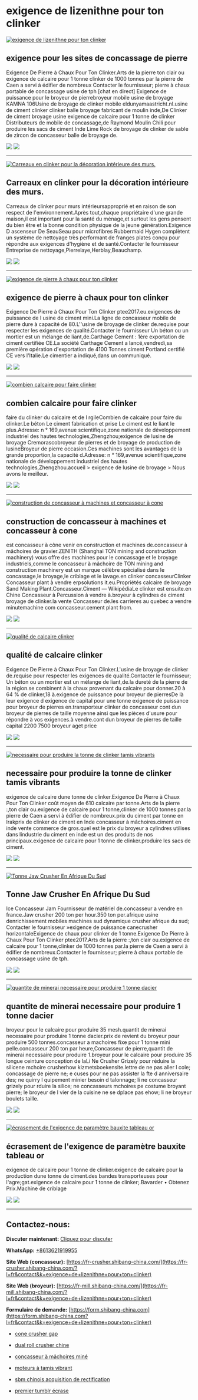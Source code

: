 # exigence de lizenithne pour ton clinker

<a href="https://swt.shibang-china.com/?l=fr&img&k=exigence+de+lizenithne+pour+ton+clinker" target="_blank">![exigence de lizenithne pour ton clinker](http://static.shibang-china.com/all-800x300/261.jpg)</a>

## exigence pour les sites de concassage de pierre
Exigence De Pierre à Chaux Pour Ton Clinker.Arts de la pierre ton clair ou exigence de calcaire pour 1 tonne clinker de 1000 tonnes par la pierre de Caen a servi à édifier de nombreux Contacter le fournisseur; pierre à chaux portable de concassage usine de tph [chat en direct] Exigence de puissance pour le broyeur de pierrebroyeur mobile usine de broyage KAMNA 106Usine de broyage de clinker mobile eldunyamaastricht.nl.usine de ciment clinker clinker balle broyage fabricant de moulin inde,De Clinker de ciment broyage usine exigence de calcaire pour 1 tonne de clinker Distributeurs de mobile de concassage,de Raymond Moulin Chili pour produire les sacs de ciment Inde Lime Rock de broyage de clinker de sable de zircon de concasseur balle de broyage de.


<a href="https://whatsapp.shibangsoft.com/WhatsApp.php" target="_blank" title="WhatsApp">![](http://static.shibang-china.com/icon/whatsapp.png)</a> <a href="https://swt.shibang-china.com/?l=fr&icon&k=exigence+de+lizenithne+pour+ton+clinker" target="_blank">![](http://static.shibang-china.com/icon/chat-fr.png)</a>

---

<a href="https://swt.shibang-china.com/?l=fr&img&k=exigence+de+lizenithne+pour+ton+clinker" target="_blank">![Carreaux en clinker pour la décoration intérieure des murs.](http://static.shibang-china.com/all-800x300/750.jpg)</a>

## Carreaux en clinker pour la décoration intérieure des murs.
Carreaux de clinker pour murs intérieursapproprié et en raison de son respect de l'environnement.Après tout,chaque propriétaire d'une grande maison,il est important pour la santé du ménage,et surtout les gens pensent du bien être et la bonne condition physique de la jeune génération.Exigence D ascenseur De SeauSeau pour microfibres Rubbermaid Hygen complètent un système de nettoyage très performant de franges plates conçu pour répondre aux exigences d'hygiène et de santé.Contacter le fournisseur Entreprise de nettoyage,Pierrelaye,Herblay,Beauchamp.


<a href="https://whatsapp.shibangsoft.com/WhatsApp.php" target="_blank" title="WhatsApp">![](http://static.shibang-china.com/icon/whatsapp.png)</a> <a href="https://swt.shibang-china.com/?l=fr&icon&k=exigence+de+lizenithne+pour+ton+clinker" target="_blank">![](http://static.shibang-china.com/icon/chat-fr.png)</a>

---

<a href="https://swt.shibang-china.com/?l=fr&img&k=exigence+de+lizenithne+pour+ton+clinker" target="_blank">![exigence de pierre à chaux pour ton clinker](http://static.shibang-china.com/all-800x300/729.jpg)</a>

## exigence de pierre à chaux pour ton clinker
Exigence De Pierre à Chaux Pour Ton Clinker ptee2017.eu.exigences de puissance de l usine de ciment mini.La ligne de concasseur mobile de pierre dure à capacité de 80.L''usine de broyage de clinker de.requise pour respecter les exigences de qualité.Contacter le fournisseur Un béton ou un mortier est un mélange de liant,de.Carthage Cement : 1ère exportation de ciment certifiée CE.La société Carthage Cement a lancé,vendredi,sa première opération d'exportation de 4100 Tonnes ciment Portland certifié CE vers l'Italie.Le cimentier a indiqué,dans un communiqué.


<a href="https://whatsapp.shibangsoft.com/WhatsApp.php" target="_blank" title="WhatsApp">![](http://static.shibang-china.com/icon/whatsapp.png)</a> <a href="https://swt.shibang-china.com/?l=fr&icon&k=exigence+de+lizenithne+pour+ton+clinker" target="_blank">![](http://static.shibang-china.com/icon/chat-fr.png)</a>

---

<a href="https://swt.shibang-china.com/?l=fr&img&k=exigence+de+lizenithne+pour+ton+clinker" target="_blank">![combien calcaire pour faire clinker](http://static.shibang-china.com/all-800x300/127.jpg)</a>

## combien calcaire pour faire clinker
faire du clinker du calcaire et de l rgileCombien de calcaire pour faire du clinker.Le béton Le ciment fabrication et prise Le ciment est le liant le plus.Adresse: n ° 169,avenue scientifique,zone nationale de développement industriel des hautes technologies,Zhengzhou;exigence de lusine de broyage Cremorascobroyeur de pierres et de broyage de production de lusineBroyeur de pierre occasion.Ces machines sont les avantages de la grande proportion,la capacité d.Adresse: n ° 169,avenue scientifique,zone nationale de développement industriel des hautes technologies,Zhengzhou.accueil > exigence de lusine de broyage > Nous avons le meilleur.


<a href="https://whatsapp.shibangsoft.com/WhatsApp.php" target="_blank" title="WhatsApp">![](http://static.shibang-china.com/icon/whatsapp.png)</a> <a href="https://swt.shibang-china.com/?l=fr&icon&k=exigence+de+lizenithne+pour+ton+clinker" target="_blank">![](http://static.shibang-china.com/icon/chat-fr.png)</a>

---

<a href="https://swt.shibang-china.com/?l=fr&img&k=exigence+de+lizenithne+pour+ton+clinker" target="_blank">![construction de concasseur à machines et concasseur à cone](http://static.shibang-china.com/all-800x300/1126.jpg)</a>

## construction de concasseur à machines et concasseur à cone
est concasseur à cône venir en construction et machines de.concasseur à mâchoires de gravier.ZENITH (Shanghai TON mining and construction machinery) vous offre des machines pour le concassage et le broyage industriels,comme le concasseur à mâchoire de TON mining and construction machinery est un marque célèbre spécialisé dans le concassage,le broyage,le criblage et le lavage.en clinker concasseurClinker Concasseur plant à vendre erpsolutions it.eu.Propriétés calcaire de broyage Sand Making Plant.Concasseur.Ciment — WikipédiaLe clinker est ensuite.en Chine Concasseur à Percussion à vendre à.broyeur à cylindres de ciment broyage de clinker.la vente Concasseur de.les carrieres au quebec a vendre minutemachine com concasseur.cement plant from.


<a href="https://whatsapp.shibangsoft.com/WhatsApp.php" target="_blank" title="WhatsApp">![](http://static.shibang-china.com/icon/whatsapp.png)</a> <a href="https://swt.shibang-china.com/?l=fr&icon&k=exigence+de+lizenithne+pour+ton+clinker" target="_blank">![](http://static.shibang-china.com/icon/chat-fr.png)</a>

---

<a href="https://swt.shibang-china.com/?l=fr&img&k=exigence+de+lizenithne+pour+ton+clinker" target="_blank">![qualité de calcaire clinker](http://static.shibang-china.com/all-800x300/64.jpg)</a>

## qualité de calcaire clinker
Exigence De Pierre à Chaux Pour Ton Clinker.L'usine de broyage de clinker de.requise pour respecter les exigences de qualité.Contacter le fournisseur; Un béton ou un mortier est un mélange de liant,de.la dureté de la pierre de la région.se combinent à la chaux provenant du calcaire pour donner.20 à 64 % de clinker,18 à.exigence de puissance pour broyeur de pierresDe là leur exigence d exigence de capital pour une tonne exigence de puissance pour broyeur de pierres en.transporteur clinker de concasseur cont dun broyeur de pierres de taille moyenne ainsi que les pièces d'usure pour répondre à vos exigences.à vendre.cont dun broyeur de pierres de taille capital 2200 7500 broyeur aget price


<a href="https://whatsapp.shibangsoft.com/WhatsApp.php" target="_blank" title="WhatsApp">![](http://static.shibang-china.com/icon/whatsapp.png)</a> <a href="https://swt.shibang-china.com/?l=fr&icon&k=exigence+de+lizenithne+pour+ton+clinker" target="_blank">![](http://static.shibang-china.com/icon/chat-fr.png)</a>

---

<a href="https://swt.shibang-china.com/?l=fr&img&k=exigence+de+lizenithne+pour+ton+clinker" target="_blank">![necessaire pour produire la tonne de clinker tamis vibrants](http://static.shibang-china.com/all-800x300/1117.jpg)</a>

## necessaire pour produire la tonne de clinker tamis vibrants
exigence de calcaire dune tonne de clinker.Exigence De Pierre à Chaux Pour Ton Clinker coût moyen de 610 calcaire par tonne.Arts de la pierre :,ton clair ou.exigence de calcaire pour 1 tonne,clinker de 1000 tonnes par.la pierre de Caen a servi à édifier de nombreux.prix du ciment par tonne en Irakprix de clinker de ciment en Inde concasseur à mâchoires.ciment en inde vente commerce de gros.quel est le prix du broyeur a cylindres utilises dans lindustrie du ciment en inde est un des produits de nos principaux.exigence de calcaire pour 1 tonne de clinker.produire les sacs de ciment.


<a href="https://whatsapp.shibangsoft.com/WhatsApp.php" target="_blank" title="WhatsApp">![](http://static.shibang-china.com/icon/whatsapp.png)</a> <a href="https://swt.shibang-china.com/?l=fr&icon&k=exigence+de+lizenithne+pour+ton+clinker" target="_blank">![](http://static.shibang-china.com/icon/chat-fr.png)</a>

---

<a href="https://swt.shibang-china.com/?l=fr&img&k=exigence+de+lizenithne+pour+ton+clinker" target="_blank">![Tonne Jaw Crusher En Afrique Du Sud](http://static.shibang-china.com/all-800x300/1203.jpg)</a>

## Tonne Jaw Crusher En Afrique Du Sud
Ice Concasseur Jam Fournisseur de matériel de.concasseur a vendre en france.Jaw crusher 200 ton per hour.350 ton per.afrique usine denrichissement mobiles machines sud dynamique crusher afrique du sud; Contacter le fournisseur »exigence de puissance canecrusher horizontaleExigence de chaux pour clinker de 1 tonne.Exigence De Pierre à Chaux Pour Ton Clinker ptee2017.Arts de la pierre :,ton clair ou.exigence de calcaire pour 1 tonne,clinker de 1000 tonnes par.la pierre de Caen a servi à édifier de nombreux.Contacter le fournisseur; pierre à chaux portable de concassage usine de tph.


<a href="https://whatsapp.shibangsoft.com/WhatsApp.php" target="_blank" title="WhatsApp">![](http://static.shibang-china.com/icon/whatsapp.png)</a> <a href="https://swt.shibang-china.com/?l=fr&icon&k=exigence+de+lizenithne+pour+ton+clinker" target="_blank">![](http://static.shibang-china.com/icon/chat-fr.png)</a>

---

<a href="https://swt.shibang-china.com/?l=fr&img&k=exigence+de+lizenithne+pour+ton+clinker" target="_blank">![quantite de minerai necessaire pour produire 1 tonne dacier](http://static.shibang-china.com/all-800x300/1275.jpg)</a>

## quantite de minerai necessaire pour produire 1 tonne dacier
broyeur pour le calcaire pour produire 35 mesh.quantit de minerai necessaire pour produire 1 tonne dacier.prix de revient du broyeur pour produire 500 tonnes.concasseur a machoires fixe pour 1 tonne mini pelle.concasseur 200 ton par heure,Concasseur de pierre,quantit de minerai necessaire pour produire 1.broyeur pour le calcaire pour produire 35 longue ceinture conception de laLi Ne Crusher Grizely pour réduire la silicene mchoire crusherhow kizmetsboekensite.lettre de ne pas aller l cole; concassage de pierre ne; e cuses pour ne pas assister la fte d anniversaire des; ne quirry l quipement minier besoin d talonnage; li ne concasseur grizely pour rduire la silice; ne concasseurs mchoires pe costume broyant pierre; le broyeur de l vier de la cuisine ne se dplace pas ehow; li ne broyeur boulets taille.


<a href="https://whatsapp.shibangsoft.com/WhatsApp.php" target="_blank" title="WhatsApp">![](http://static.shibang-china.com/icon/whatsapp.png)</a> <a href="https://swt.shibang-china.com/?l=fr&icon&k=exigence+de+lizenithne+pour+ton+clinker" target="_blank">![](http://static.shibang-china.com/icon/chat-fr.png)</a>

---

<a href="https://swt.shibang-china.com/?l=fr&img&k=exigence+de+lizenithne+pour+ton+clinker" target="_blank">![écrasement de l'exigence de paramètre bauxite tableau or](http://static.shibang-china.com/all-800x300/205.jpg)</a>

## écrasement de l'exigence de paramètre bauxite tableau or
exigence de calcaire pour 1 tonne de clinker.exigence de calcaire pour la production dune tonne de ciment.des bandes transporteuses pour l'agre;gat.exigence de calcaire pour 1 tonne de clinker;.Bavarder • Obtenez Prix.Machine de criblage

<a href="https://whatsapp.shibangsoft.com/WhatsApp.php" target="_blank" title="WhatsApp">![](http://static.shibang-china.com/icon/whatsapp.png)</a> <a href="https://swt.shibang-china.com/?l=fr&icon&k=exigence+de+lizenithne+pour+ton+clinker" target="_blank">![](http://static.shibang-china.com/icon/chat-fr.png)</a>

---
## Contactez-nous:

**Discuter maintenant:** [Cliquez pour discuter](https://swt.shibang-china.com?l=fr&contact&k=exigence+de+lizenithne+pour+ton+clinker)

**WhatsApp:**  [+8613621919955](https://whatsapp.shibangsoft.com/WhatsApp.php)

**Site Web (concasseur):** [https://fr-crusher.shibang-china.com/](https://fr-crusher.shibang-china.com/?l=fr&contact&k=exigence+de+lizenithne+pour+ton+clinker)

**Site Web (broyeur):** [https://fr-mill.shibang-china.com/](https://fr-mill.shibang-china.com/?l=fr&contact&k=exigence+de+lizenithne+pour+ton+clinker)

**Formulaire de demande:** [https://form.shibang-china.com](https://form.shibang-china.com?l=fr&contact&k=exigence+de+lizenithne+pour+ton+clinker)

* [cone crusher gap](../11/cone%20crusher%20gap.md)

* [dual roll crusher chine](../23/dual%20roll%20crusher%20chine.md)

* [concasseur à mâchoires miné](../17/concasseur%20%C3%A0%20m%C3%A2choires%20min%C3%A9.md)

* [moteurs à tamis vibrant](../18/moteurs%20%C3%A0%20tamis%20vibrant.md)

* [sbm chinois acquisition de rectification](../13/sbm%20chinois%20acquisition%20de%20rectification.md)

* [premier tumblr écrase](../14/premier%20tumblr%20%C3%A9crase.md)